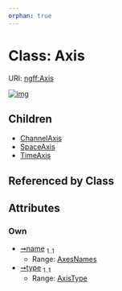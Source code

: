 ```yaml
---
orphan: true
---
```


# Class: Axis



URI: [ngff:Axis](https://w3id.org/ome/ngff/Axis)


[![img](https://yuml.me/diagram/nofunky;dir:TB/class/[TimeAxis],[SpaceAxis],[ChannelAxis],[Axis&#124;name:AxesNames;type:AxisType]^-[TimeAxis],[Axis]^-[SpaceAxis],[Axis]^-[ChannelAxis])](https://yuml.me/diagram/nofunky;dir:TB/class/[TimeAxis],[SpaceAxis],[ChannelAxis],[Axis&#124;name:AxesNames;type:AxisType]^-[TimeAxis],[Axis]^-[SpaceAxis],[Axis]^-[ChannelAxis])

## Children

 * [ChannelAxis](ChannelAxis.md)
 * [SpaceAxis](SpaceAxis.md)
 * [TimeAxis](TimeAxis.md)

## Referenced by Class


## Attributes


### Own

 * [➞name](axis__name.md)  <sub>1..1</sub>
     * Range: [AxesNames](AxesNames.md)
 * [➞type](axis__type.md)  <sub>1..1</sub>
     * Range: [AxisType](AxisType.md)
